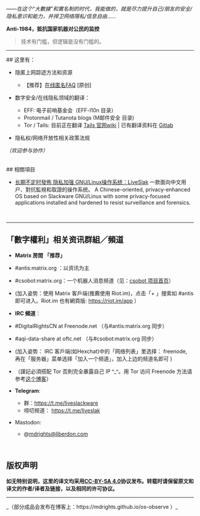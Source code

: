 *——在这个“大數據”和實名制的时代，我能做的，就是尽力提升自己/朋友的安全/隐私意识和能力，并捍卫网络隱私/信息自由……*

**Anti-1984，抵抗国家机器对公民的监控**

> 技术有门槛，但逻辑是没有门槛的。

<hr>
## 这里有：

- 隐匿上网踪迹方法和资源
	- 【推荐】[在线匿名FAQ](https://github.com/mdrights/Digital-rights/blob/master/A%E5%8C%BF%E5%90%8D%E7%AD%96%E7%95%A5/%E5%9C%A8%E7%BA%BF%E5%8C%BF%E5%90%8DFAQ.md) [原创]


- 数字安全/在线隐私领域的翻译：
	- EFF: 电子前哨基金会（EFF-l10n 目录）	
	- Protonmail / Tutanota blogs (M邮件安全 目录)
	- Tor / Tails: 目前正在翻译 [Tails 官网wiki](https://tails.boum.org) | 已有翻译资料在 [Gitlab](https://gitlab.com/mdrights/tails) 

- 隐私权/网络开放性相关政策法规


*（欢迎参与协作）*

<br />
## 相關項目

- [ 长期不定时發佈 隐私加强 GNU/Linux操作系统：LiveSlak](https://github.com/mdrights/liveslak) 一款面向中文用户、對抗監視和取證的操作系统。 A Chinese-oriented, privacy-enhanced OS based on Slackware GNU/Linux with some privacy-focused applications installed and hardened to resist surveillance and forensics.   




<br /> 
<hr>

## 「數字權利」相关资讯群組／頻道

- **Matrix 房間  「推荐」**
 - #antis:matrix.org ：以资讯为主
 - #csobot:matrix.org：一个机器人消息频道（见：[csobot 项目首页](https://github.com/mdrights/csobot)）
 - (加入姿势：使用 Matrix 客戶端(推薦使用 Riot.im)，点击「+ 」搜索如 #antis 即可进入。Riot.im 也有網頁版: https://riot.im/app ）

- **IRC 頻道**：
 - #DigitalRightsCN at Freenode.net （与#antis:matrix.org 同步） 
 - #aqi-data-share at oftc.net （与#csobot:matrix.org 同步）
 - (加入姿势： IRC 客戶端(如Hexchat)中的「网络列表」里选择： freenode, 再在「服务器」菜单选择「加入一个频道」，加入上边的频道名即可 )
 - （謹記必須搭配 Tor 否則完全暴露自己 IP ^\_^。用 Tor 访问 Freenode 方法请参考[这个博客](https://mdrights.github.io/os-observe/posts/2018/11/Freenode-Tor.html)）

- **Telegram**: 
	- 群：https://t.me/liveslackware  
	- 唠叨频道： https://t.me/liveslak  

- Mastodon: 
	- @mdrights@liberdon.com


<br />

## 版权声明

**如无特别说明，这里的译文均采用[CC-BY-SA 4.0](https://creativecommons.org/licenses/by-sa/4.0/deed.zh)协议发布。转载时请保留原文和译文的作者/译者及链接，以及相同的许可协议。**

<hr>
_（部分成品会发布在博客上：https://mdrights.github.io/os-observe ）_


